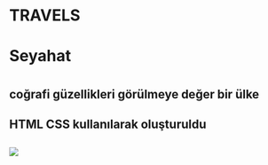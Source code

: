 # TRAVELS

<h1>Seyahat<h1>

<h2>coğrafi güzellikleri görülmeye değer bir ülke<h2>

<h2>HTML CSS kullanılarak oluşturuldu<h2>

![](ekran.gif)
